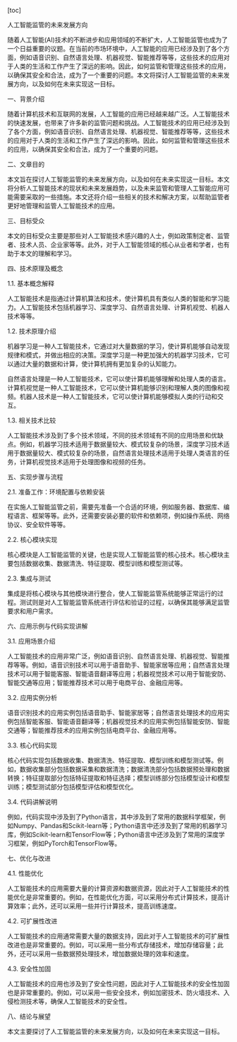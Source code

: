 
[toc]                    
                
                
人工智能监管的未来发展方向

随着人工智能(AI)技术的不断进步和应用领域的不断扩大，人工智能监管也成为了一个日益重要的议题。在当前的市场环境中，人工智能的应用已经涉及到了各个方面，例如语音识别、自然语言处理、机器视觉、智能推荐等等，这些技术的应用对于人类的生活和工作产生了深远的影响。因此，如何监管和管理这些技术的应用，以确保其安全和合法，成为了一个重要的问题。本文将探讨人工智能监管的未来发展方向，以及如何在未来实现这一目标。

一、背景介绍

随着计算机技术和互联网的发展，人工智能的应用已经越来越广泛。人工智能技术的快速发展，也带来了许多新的监管问题和挑战。人工智能技术的应用已经涉及到了各个方面，例如语音识别、自然语言处理、机器视觉、智能推荐等等，这些技术的应用对于人类的生活和工作产生了深远的影响。因此，如何监管和管理这些技术的应用，以确保其安全和合法，成为了一个重要的问题。

二、文章目的

本文旨在探讨人工智能监管的未来发展方向，以及如何在未来实现这一目标。本文将分析人工智能技术的现状和未来发展趋势，以及未来监管和管理人工智能应用可能需要采取的一些措施。本文还将介绍一些相关的技术和解决方案，以帮助监管者更好地管理和监管人工智能技术的应用。

三、目标受众

本文的目标受众主要是那些对人工智能技术感兴趣的人士，例如政策制定者、监管者、技术人员、企业家等等。此外，对于人工智能领域的核心从业者和学者，也有助于本文的理解和学习。

四、技术原理及概念

1.1. 基本概念解释

人工智能技术是指通过计算机算法和技术，使计算机具有类似人类的智能和学习能力。人工智能技术包括机器学习、深度学习、自然语言处理、计算机视觉、机器人技术等等。

1.2. 技术原理介绍

机器学习是一种人工智能技术，它通过对大量数据的学习，使计算机能够自动发现规律和模式，并做出相应的决策。深度学习是一种更加强大的机器学习技术，它可以通过大量的数据和计算，使计算机拥有更加复杂的认知能力。

自然语言处理是一种人工智能技术，它可以使计算机能够理解和处理人类的语言。计算机视觉是一种人工智能技术，它可以使计算机能够识别和理解人类的图像和视频。机器人技术是一种人工智能技术，它可以使计算机能够模拟人类的行动和交互。

1.3. 相关技术比较

人工智能技术涉及到了多个技术领域，不同的技术领域有不同的应用场景和优缺点。例如，机器学习技术适用于数据量较大、模式较复杂的场景，深度学习技术适用于数据量较大、模式较复杂的场景，自然语言处理技术适用于处理人类语言的任务，计算机视觉技术适用于处理图像和视频的任务。

五、实现步骤与流程

2.1. 准备工作：环境配置与依赖安装

在实施人工智能监管之前，需要先准备一个合适的环境，例如服务器、数据库、编程语言、框架等等。此外，还需要安装必要的软件和依赖项，例如操作系统、网络协议、安全软件等等。

2.2. 核心模块实现

核心模块是人工智能监管的关键，也是实现人工智能监管的核心技术。核心模块主要包括数据收集、数据清洗、特征提取、模型训练和模型测试等。

2.3. 集成与测试

集成是将核心模块与其他模块进行整合，使人工智能监管系统能够正常运行的过程。测试则是对人工智能监管系统进行评估和验证的过程，以确保其能够满足监管要求和用户需求。

六、应用示例与代码实现讲解

3.1. 应用场景介绍

人工智能技术的应用非常广泛，例如语音识别、自然语言处理、机器视觉、智能推荐等等。例如，语音识别技术可以用于语音助手、智能家居等应用；自然语言处理技术可以用于智能客服、智能语音翻译等应用；机器视觉技术可以用于智能安防、智能交通等应用；智能推荐技术可以用于电商平台、金融应用等。

3.2. 应用实例分析

语音识别技术的应用实例包括语音助手、智能家居等；自然语言处理技术的应用实例包括智能客服、智能语音翻译等；机器视觉技术的应用实例包括智能安防、智能交通等；智能推荐技术的应用实例包括电商平台、金融应用等。

3.3. 核心代码实现

核心代码实现包括数据收集、数据清洗、特征提取、模型训练和模型测试等。例如，数据收集部分包括数据采集和数据清洗；数据清洗部分包括数据预处理和数据转换；特征提取部分包括特征提取和特征选择；模型训练部分包括模型设计和模型训练；模型测试部分包括模型评估和模型优化。

3.4. 代码讲解说明

例如，代码实现中涉及到了Python语言，其中涉及到了常用的数据科学框架，例如Numpy、Pandas和Scikit-learn等；Python语言中还涉及到了常用的机器学习库，例如Scikit-learn和TensorFlow等；Python语言中还涉及到了常用的深度学习框架，例如PyTorch和TensorFlow等。

七、优化与改进

4.1. 性能优化

人工智能技术的应用需要大量的计算资源和数据资源，因此对于人工智能技术的性能优化是非常重要的。例如，在性能优化方面，可以采用分布式计算技术，提高计算效率；此外，还可以采用一些并行计算技术，提高训练速度。

4.2. 可扩展性改进

人工智能技术的应用通常需要大量的数据支持，因此对于人工智能技术的可扩展性改进也是非常重要的。例如，可以采用一些分布式存储技术，增加存储容量；此外，还可以采用一些数据预处理技术，增加数据处理的效率和速度。

4.3. 安全性加固

人工智能技术的应用也涉及到了安全性问题，因此对于人工智能技术的安全性加固也是非常重要的。例如，可以采用一些安全技术，例如加密技术、防火墙技术、入侵检测技术等，确保人工智能技术的安全性。

八、结论与展望

本文主要探讨了人工智能监管的未来发展方向，以及如何在未来实现这一目标。

